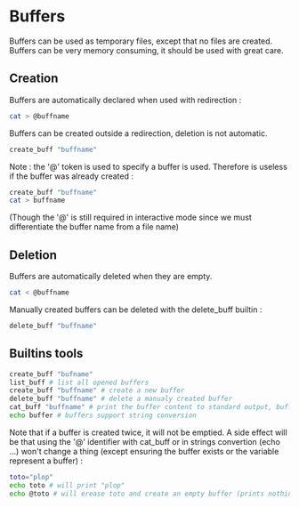 
# Buffers

Buffers can be used as temporary files, except that no files are created.
Buffers can be very memory consuming, it should be used with great care.

## Creation

Buffers are automatically declared when used with redirection :

```bash
cat > @buffname
```

Buffers can be created outside a redirection, deletion is not automatic.

```bash
create_buff "buffname"
```

Note : the '@' token is used to specify a buffer is used. Therefore is useless if the buffer was already created :

```bash
create_buff "buffname"
cat > buffname
```

(Though the '@' is still required in interactive mode since we must differentiate the buffer name from a file name)


## Deletion

Buffers are automatically deleted when they are empty.

```bash
cat < @buffname
```

Manually created buffers can be deleted with the delete\_buff builtin :

```bash
delete_buff "buffname"
```

## Builtins tools

```bash
create_buff "bufname"
list_buff # list all opened buffers
create_buff "buffname" # create a new buffer
delete_buff "buffname" # delete a manualy created buffer
cat_buff "buffname" # print the buffer content to standard output, buffer is not consumed
echo buffer # buffers support string conversion
```

Note that if a buffer is created twice, it will not be emptied. A side effect will be that using the '@' identifier with cat\_buff or in strings convertion (echo ...) won't change a thing (except ensuring the buffer exists or the variable represent a buffer) :

```bash
toto="plop"
echo toto # will print "plop"
echo @toto # will erease toto and create an empty buffer (prints nothing)
```

